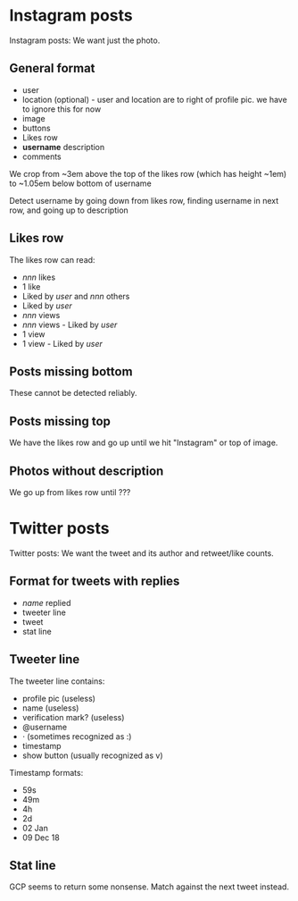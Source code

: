 # Instagram posts

Instagram posts: We want just the photo.

## General format
* user
* location (optional) - user and location are to right of profile pic. we have to ignore this for now
* image
* buttons
* Likes row
* **username** description
* comments

We crop from ~3em above the top of the likes row (which has height ~1em) to ~1.05em below bottom of username

Detect username by going down from likes row, finding username in next row, and going up to description

## Likes row

The likes row can read:
* *nnn* likes
* 1 like
* Liked by *user* and *nnn* others
* Liked by *user*
* *nnn* views
* *nnn* views - Liked by *user*
* 1 view
* 1 view - Liked by *user*

## Posts missing bottom

These cannot be detected reliably.

## Posts missing top

We have the likes row and go up until we hit "Instagram" or top of image.

## Photos without description

We go up from likes row until ???

# Twitter posts

Twitter posts: We want the tweet and its author and retweet/like counts.

## Format for tweets with replies
* *name* replied
* tweeter line
* tweet
* stat line

## Tweeter line

The tweeter line contains:
* profile pic (useless)
* name (useless)
* verification mark? (useless)
* @username
* · (sometimes recognized as :)
* timestamp
* show button (usually recognized as v)

Timestamp formats:
* 59s
* 49m
* 4h
* 2d
* 02 Jan
* 09 Dec 18

## Stat line

GCP seems to return some nonsense. Match against the next tweet instead.